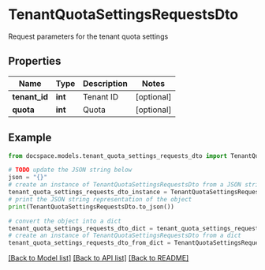 # TenantQuotaSettingsRequestsDto

Request parameters for the tenant quota settings

## Properties

Name | Type | Description | Notes
------------ | ------------- | ------------- | -------------
**tenant_id** | **int** | Tenant ID | [optional] 
**quota** | **int** | Quota | [optional] 

## Example

```python
from docspace.models.tenant_quota_settings_requests_dto import TenantQuotaSettingsRequestsDto

# TODO update the JSON string below
json = "{}"
# create an instance of TenantQuotaSettingsRequestsDto from a JSON string
tenant_quota_settings_requests_dto_instance = TenantQuotaSettingsRequestsDto.from_json(json)
# print the JSON string representation of the object
print(TenantQuotaSettingsRequestsDto.to_json())

# convert the object into a dict
tenant_quota_settings_requests_dto_dict = tenant_quota_settings_requests_dto_instance.to_dict()
# create an instance of TenantQuotaSettingsRequestsDto from a dict
tenant_quota_settings_requests_dto_from_dict = TenantQuotaSettingsRequestsDto.from_dict(tenant_quota_settings_requests_dto_dict)
```
[[Back to Model list]](../README.md#documentation-for-models) [[Back to API list]](../README.md#documentation-for-api-endpoints) [[Back to README]](../README.md)


